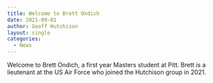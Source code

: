```yaml
---
title: Welcome to Brett Ondich
date: 2021-09-01
author: Geoff Hutchison
layout: single
categories:
  - News
---
```


Welcome to Brett Ondich, a first year Masters student at Pitt. Brett is a lieutenant at the US Air Force who joined the Hutchison group in 2021.